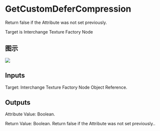 # GetCustomDeferCompression

Return false if the Attribute was not set previously.

Target is Interchange Texture Factory Node

## 图示

![]($-20221218-19343617.png)

## Inputs

Target: Interchange Texture Factory Node Object Reference.  

## Outputs

Attribute Value: Boolean.

Return Value: Boolean. Return false if the Attribute was not set previously..


